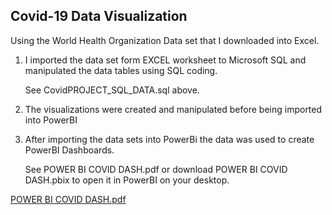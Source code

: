 ## Covid-19 Data Visualization
Using the World Health Organization Data set that I downloaded into Excel.

1. I imported the data set form EXCEL worksheet to Microsoft SQL and manipulated the data tables using SQL coding. 
 
   See CovidPROJECT_SQL_DATA.sql above. 
    
2. The visualizations were created and manipulated before being imported into PowerBI
    
3. After importing the data sets into PowerBi the data was used to create PowerBI Dashboards. 
    
   See POWER BI COVID DASH.pdf or download POWER BI COVID DASH.pbix to open it in PowerBI on your desktop.
   
  
[POWER BI COVID DASH.pdf](https://github.com/StevenRts/Covid-19-SQL-PowerBI/files/7874146/POWER.BI.COVID.DASH.pdf)
